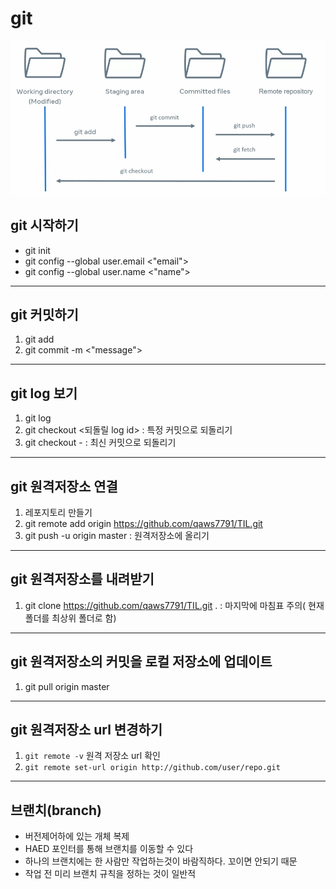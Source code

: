 # git

![image-20230314121524111](./git.assets/image-20230314121524111.png)

## git 시작하기

- git init
- git config --global user.email <"email">
- git config --global user.name <"name">

------

## git 커밋하기

1. git add <file>
2. git commit -m <"message">

------

## git log 보기

1. git log
2. git checkout <되돌릴 log id> : 특정 커밋으로 되돌리기
3. git checkout - : 최신 커밋으로 되돌리기

------

## git 원격저장소 연결

1. 레포지토리 만들기
2. git remote add origin https://github.com/qaws7791/TIL.git
3. git push -u origin master : 원격저장소에 올리기

------

## git 원격저장소를 내려받기

1. git clone https://github.com/qaws7791/TIL.git . : 마지막에 마침표 주의( 현재 폴더를 최상위 폴더로 함)

------

## git 원격저장소의 커밋을 로컬 저장소에 업데이트

1. git pull origin master

------

## git 원격저장소 url 변경하기

1. `git remote -v` 원격 저장소 url 확인
2. `git remote set-url origin http://github.com/user/repo.git`

------

## 브랜치(branch)

- 버전제어하에 있는 개체 복제
- HAED 포인터를 통해 브랜치를 이동할 수 있다
- 하나의 브랜치에는 한 사람만 작업하는것이 바람직하다. 꼬이면 안되기 때문
- 작업 전 미리 브랜치 규칙을 정하는 것이 일반적